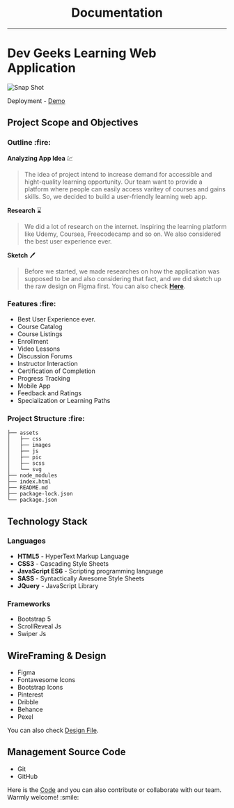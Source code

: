 <h1 align='center'>Documentation</h1>


<hr>

# Dev Geeks Learning Web Application

![Snap Shot](./assets/pic/home_snap.bmp)

Deployment - [Demo](https://devgeeksmyanmar.github.io/learning_app/#)

<h2>Project Scope and Objectives<h3>

<h3>Outline :fire:</h3>

**Analyzing App Idea** :chart:
> The idea of project intend to increase demand for accessible and hight-quality learning opportunity. Our team want to provide a platform where people can easily access varitey of courses and gains skills. So, we decided to build a user-friendly learning web app.

**Research** ⌛
> We did a lot of research on the internet. Inspiring the learning platform like Udemy, Coursea, Freecodecamp and so on. We also considered the best user experience ever.

**Sketch** :pen:
> Before we started, we made researches on how the application was supposed to be and also considering that fact, and we did sketch up the raw design on Figma first. You can also check [**Here**](https://www.figma.com/file/0R09UfQfn3ZMhMAOb9cxTu/Language_app?type=design&node-id=0%3A1&mode=design&t=9I7Zvkau6eJeKGhe-1).


<h3>Features :fire:</h3>
<ul>
    <li>Best User Experience ever.</li>
    <li>Course Catalog</li>
    <li>Course Listings</li>
    <li>Enrollment</li>
    <li>Video Lessons</li>
    <li>Discussion Forums</li>
    <li>Instructor Interaction</li>
    <li>Certification of Completion</li>
    <li>Progress Tracking</li>
    <li>Mobile App</li>
    <li>Feedback and Ratings</li>
    <li>Specialization or Learning Paths</li>
</ul>

<h3>Project Structure :fire:</h3>

```
├── assets
│   ├── css
│   ├── images
│   ├── js
│   ├── pic
│   ├── scss
│   └── svg
├── node_modules
├── index.html
├── README.md
├── package-lock.json
└── package.json
```


<h2>Technology Stack</h2>

<h3>Languages</h3>
<ul>
    <li><b>HTML5</b> - HyperText Markup Language</li>
    <li><b>CSS3</b> - Cascading Style Sheets</li>
    <li><b>JavaScript ES6</b> - Scripting programming language</li>
    <li><b>SASS</b> - Syntactically Awesome Style Sheets</li>
    <li><b>JQuery</b> - JavaScript Library</li>
</ul>

<h3>Frameworks</h3>
<ul>
    <li>Bootstrap 5</li>
    <li>ScrollReveal Js</li>
    <li>Swiper Js</li>
</ul>

<h2>WireFraming & Design</h2>
<ul>
    <li>Figma</li>
    <li>Fontawesome Icons</li>
    <li>Bootstrap Icons</li>
    <li>Pinterest</li>
    <li>Dribble</li>
    <li>Behance</li>
    <li>Pexel</li>
</ul>

<span> You can also check <a href="https://www.figma.com/file/0R09UfQfn3ZMhMAOb9cxTu/Language_app?type=design&node-id=0%3A1&mode=design&t=9I7Zvkau6eJeKGhe-1">Design File</a>.</span>

<h2>Management Source Code</h2>
<ul>
    <li>Git</li>
    <li>GitHub</li>
</ul>

<span>
    Here is the <a href="https://github.com/DevGeeksMyanmar/learning_app">Code</a> and you can also contribute or collaborate with our team. Warmly welcome! :smile:
</span>
